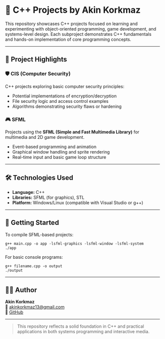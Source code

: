 # 💾 C++ Projects by Akin Korkmaz

This repository showcases C++ projects focused on learning and experimenting with object-oriented programming, game development, and systems-level design. Each subproject demonstrates C++ fundamentals and hands-on implementation of core programming concepts.

---

## 📁 Project Highlights

### 🛡️ CIS (Computer Security)
C++ projects exploring basic computer security principles:
- Potential implementations of encryption/decryption
- File security logic and access control examples
- Algorithms demonstrating security flaws or hardening

### 🎮 SFML
Projects using the **SFML (Simple and Fast Multimedia Library)** for multimedia and 2D game development.
- Event-based programming and animation
- Graphical window handling and sprite rendering
- Real-time input and basic game loop structure

---

## 🛠️ Technologies Used

- **Language:** C++
- **Libraries:** SFML (for graphics), STL
- **Platform:** Windows/Linux (compatible with Visual Studio or g++)

---

## 🚀 Getting Started

To compile SFML-based projects:

    g++ main.cpp -o app -lsfml-graphics -lsfml-window -lsfml-system
    ./app

For basic console programs:

    g++ filename.cpp -o output
    ./output

---

## 👨‍💻 Author

**Akin Korkmaz**  
📧 akinkorkmaz13@gmail.com  
🔗 [GitHub](https://github.com/Notero)

---

> This repository reflects a solid foundation in C++ and practical applications in both systems programming and interactive media.
